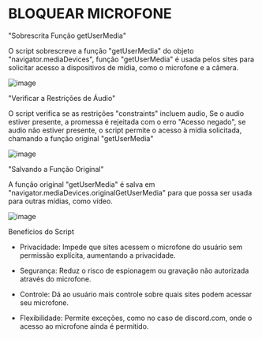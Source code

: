 # BLOQUEAR MICROFONE

"Sobrescrita Função getUserMedia"

O script sobrescreve a função "getUserMedia" do objeto "navigator.mediaDevices", função "getUserMedia" é usada pelos sites para solicitar acesso a dispositivos de mídia, como o microfone e a câmera.

![image](https://github.com/user-attachments/assets/8c65e2c2-9f31-4432-80a8-07fc2b2ecd6a)

"Verificar a Restrições de Áudio"

O script verifica se as restrições "constraints" incluem audio, Se o audio estiver presente, a promessa é rejeitada com o erro "Acesso negado", se audio não estiver presente, o script permite o acesso à mídia solicitada, chamando a função original "getUserMedia"

![image](https://github.com/user-attachments/assets/2b45b016-8e08-44c7-8240-0baec43f4bf8)

"Salvando a Função Original"

A função original "getUserMedia" é salva em "navigator.mediaDevices.originalGetUserMedia" para que possa ser usada para outras mídias, como vídeo.

![image](https://github.com/user-attachments/assets/50d5cb30-04b6-4dfa-b09d-f3bd3f0dc834)

Benefícios do Script

* Privacidade: Impede que sites acessem o microfone do usuário sem permissão explícita, aumentando a privacidade.

* Segurança: Reduz o risco de espionagem ou gravação não autorizada através do microfone.

* Controle: Dá ao usuário mais controle sobre quais sites podem acessar seu microfone.

* Flexibilidade: Permite exceções, como no caso de discord.com, onde o acesso ao microfone ainda é permitido.
